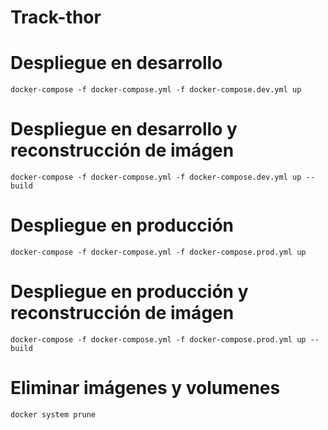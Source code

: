 # Track-thor

# Despliegue en desarrollo
`docker-compose -f docker-compose.yml -f docker-compose.dev.yml up`

# Despliegue en desarrollo y reconstrucción de imágen
`docker-compose -f docker-compose.yml -f docker-compose.dev.yml up --build`

# Despliegue en producción
`docker-compose -f docker-compose.yml -f docker-compose.prod.yml up`

# Despliegue en producción y reconstrucción de imágen
`docker-compose -f docker-compose.yml -f docker-compose.prod.yml up --build`

# Eliminar imágenes y volumenes
`docker system prune`